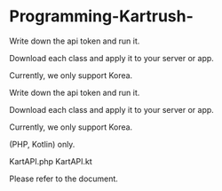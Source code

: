 # Programming-Kartrush-
Write down the api token and run it.

Download each class and apply it to your server or app.

Currently, we only support Korea.

Write down the api token and run it.

Download each class and apply it to your server or app.

Currently, we only support Korea.

(PHP, Kotlin) only.

KartAPI.php
KartAPI.kt

Please refer to the document.
